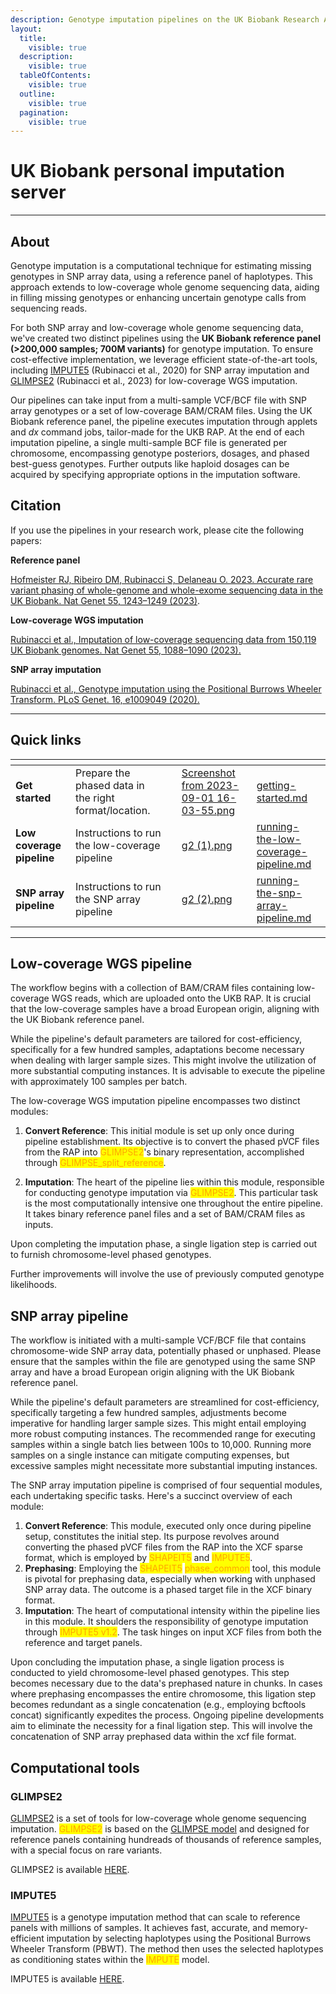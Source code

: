 ```yaml
---
description: Genotype imputation pipelines on the UK Biobank Research Analysis Platform
layout:
  title:
    visible: true
  description:
    visible: true
  tableOfContents:
    visible: true
  outline:
    visible: true
  pagination:
    visible: true
---
```


# UK Biobank personal imputation server

***

## About

Genotype imputation is a computational technique for estimating missing genotypes in SNP array data, using a reference panel of haplotypes. This approach extends to low-coverage whole genome sequencing data, aiding in filling missing genotypes or enhancing uncertain genotype calls from sequencing reads.

For both SNP array and low-coverage whole genome sequencing data, we've created two distinct pipelines using the **UK Biobank reference panel (>200,000 samples; 700M variants)** for genotype imputation. To ensure cost-effective implementation, we leverage efficient state-of-the-art tools, including [IMPUTE5](https://doi.org/10.1371/journal.pgen.1009049) (Rubinacci et al., 2020) for SNP array imputation and [GLIMPSE2](https://doi.org/10.1038/s41588-023-01438-3) (Rubinacci et al., 2023) for low-coverage WGS imputation.

Our pipelines can take input from a multi-sample VCF/BCF file with SNP array genotypes or a set of low-coverage BAM/CRAM files. Using the UK Biobank reference panel, the pipeline executes imputation through applets and _dx_ command jobs, tailor-made for the UKB RAP. At the end of each imputation pipeline, a single multi-sample BCF file is generated per chromosome, encompassing genotype posteriors, dosages, and phased best-guess genotypes. Further outputs like haploid dosages can be acquired by specifying appropriate options in the imputation software.

## Citation

If you use the pipelines in your research work, please cite the following papers:

**Reference panel**&#x20;

[Hofmeister RJ, Ribeiro DM, Rubinacci S, Delaneau O. 2023. Accurate rare variant phasing of whole-genome and whole-exome sequencing data in the UK Biobank. Nat Genet 55, 1243–1249 (2023)](https://doi.org/10.1038/s41588-023-01415-w).

**Low-coverage WGS imputation**

[Rubinacci et al., Imputation of low-coverage sequencing data from 150,119 UK Biobank genomes. Nat Genet 55, 1088–1090 (2023).](https://doi.org/10.1038/s41588-023-01438-3)

**SNP array imputation**

[Rubinacci et al., Genotype imputation using the Positional Burrows Wheeler Transform. PLoS Genet. 16, e1009049 (2020).](https://doi.org/10.1371/journal.pgen.1009049)

***

## Quick links

<table data-view="cards"><thead><tr><th></th><th></th><th></th><th data-hidden data-card-cover data-type="files"></th><th data-hidden data-card-target data-type="content-ref"></th></tr></thead><tbody><tr><td><strong>Get started</strong></td><td>Prepare the phased data in  the right format/location.</td><td></td><td><a href=".gitbook/assets/Screenshot from 2023-09-01 16-03-55.png">Screenshot from 2023-09-01 16-03-55.png</a></td><td><a href="getting-started.md">getting-started.md</a></td></tr><tr><td><strong>Low coverage pipeline</strong></td><td>Instructions to run the low-coverage pipeline</td><td></td><td><a href=".gitbook/assets/g2 (1).png">g2 (1).png</a></td><td><a href="running-the-low-coverage-pipeline.md">running-the-low-coverage-pipeline.md</a></td></tr><tr><td><strong>SNP array pipeline</strong></td><td>Instructions to run the SNP array pipeline</td><td></td><td><a href=".gitbook/assets/g2 (2).png">g2 (2).png</a></td><td><a href="running-the-snp-array-pipeline.md">running-the-snp-array-pipeline.md</a></td></tr></tbody></table>

***

## Low-coverage WGS pipeline

The workflow begins with a collection of BAM/CRAM files containing low-coverage WGS reads, which are uploaded onto the UKB RAP. It is crucial that the low-coverage samples have a broad European origin, aligning with the UK Biobank reference panel.

While the pipeline's default parameters are tailored for cost-efficiency, specifically for a few hundred samples, adaptations become necessary when dealing with larger sample sizes. This might involve the utilization of more substantial computing instances. It is advisable to execute the pipeline with approximately 100 samples per batch.

The low-coverage WGS imputation pipeline encompasses two distinct modules:

1.  **Convert Reference**: This initial module is set up only once during pipeline establishment. Its objective is to convert the phased pVCF files from the RAP into <mark style="color:orange;">GLIMPSE2</mark>'s binary representation, accomplished through <mark style="color:orange;">GLIMPSE\_split\_reference</mark>.


2. **Imputation**: The heart of the pipeline lies within this module, responsible for conducting genotype imputation via <mark style="color:orange;">GLIMPSE2</mark>. This particular task is the most computationally intensive one throughout the entire pipeline. It takes binary reference panel files and a set of BAM/CRAM files as inputs.

Upon completing the imputation phase, a single ligation step is carried out to furnish chromosome-level phased genotypes.

Further improvements will involve the use of previously computed genotype likelihoods.

## SNP array pipeline

The workflow is initiated with a multi-sample VCF/BCF file that contains chromosome-wide SNP array data, potentially phased or unphased. Please ensure that the samples within the file are genotyped using the same SNP array and have a broad European origin aligning with the UK Biobank reference panel.

While the pipeline's default parameters are streamlined for cost-efficiency, specifically targeting a few hundred samples, adjustments become imperative for handling larger sample sizes. This might entail employing more robust computing instances. The recommended range for executing samples within a single batch lies between 100s to 10,000. Running more samples on a single instance can mitigate computing expenses, but excessive samples might necessitate more substantial imputing instances.

The SNP array imputation pipeline is comprised of four sequential modules, each undertaking specific tasks. Here's a succinct overview of each module:

1. **Convert Reference**: This module, executed only once during pipeline setup, constitutes the initial step. Its purpose revolves around converting the phased pVCF files from the RAP into the XCF sparse format, which is employed by <mark style="color:orange;">SHAPEIT5</mark> and <mark style="color:orange;">IMPUTE5</mark>.
2. **Prephasing**: Employing the <mark style="color:orange;">SHAPEIT5</mark> <mark style="color:orange;">phase\_common</mark> tool, this module is pivotal for prephasing data, especially when working with unphased SNP array data. The outcome is a phased target file in the XCF binary format.
3. **Imputation**: The heart of computational intensity within the pipeline lies in this module. It shoulders the responsibility of genotype imputation through <mark style="color:orange;">IMPUTE5 v1.2</mark>. The task hinges on input XCF files from both the reference and target panels.

Upon concluding the imputation phase, a single ligation process is conducted to yield chromosome-level phased genotypes. This step becomes necessary due to the data's prephased nature in chunks. In cases where prephasing encompasses the entire chromosome, this ligation step becomes redundant as a single concatenation (e.g., employing bcftools concat) significantly expedites the process. Ongoing pipeline developments aim to eliminate the necessity for a final ligation step. This will involve the concatenation of SNP array prephased data within the xcf file format.

## Computational tools

### GLIMPSE2

[GLIMPSE2](https://doi.org/10.1038/s41588-023-01438-3) is a set of tools for low-coverage whole genome sequencing imputation. <mark style="color:orange;">GLIMPSE2</mark> is based on the [GLIMPSE model](https://www.nature.com/articles/s41588-020-00756-0) and designed for reference panels containing hundreads of thousands of reference samples, with a special focus on rare variants.

GLIMPSE2 is available [HERE](https://github.com/odelaneau/GLIMPSE).

### IMPUTE5

[IMPUTE5](https://doi.org/10.1371/journal.pgen.1009049) is a genotype imputation method that can scale to reference panels with millions of samples. It achieves fast, accurate, and memory-efficient imputation by selecting haplotypes using the Positional Burrows Wheeler Transform (PBWT). The method then uses the selected haplotypes as conditioning states within the <mark style="color:orange;">IMPUTE</mark> model.

IMPUTE5 is available [HERE](https://jmarchini.org/software/#impute-5).

